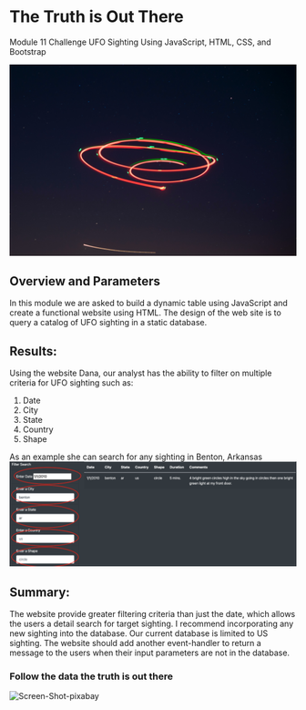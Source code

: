 # The Truth is Out There 

Module 11 Challenge UFO Sighting
Using JavaScript, HTML, CSS, and Bootstrap

![ben-collins-ir](https://github.com/JimmyJ-D/Module-11-UFO/blob/main/static/images/ben-collins-lRJkCb5PeQA-unsplash.png)

## Overview and Parameters

In this module we are asked to build a dynamic table using JavaScript and create a functional website using HTML.  The design of the web site is to query a catalog of UFO sighting in a static database.

## Results:

Using the website Dana, our analyst has the ability to filter on multiple criteria for UFO sighting such as:
1. Date
2. City
3. State
4. Country
5. Shape

As an example she can search for any sighting in Benton, Arkansas  
![Screen Shot 2021-02-26](https://github.com/JimmyJ-D/Module-11-UFO/blob/main/static/images/Screen%20Shot%202021-02-26.png)

## Summary:

The website provide greater filtering criteria than just the date, which allows the users a detail search for target sighting. I recommend incorporating any new sighting into the database. Our current database is limited to US sighting. The website should add another event-handler to return a message to the users when their input parameters are not in the database.

### Follow the data the truth is out there
![Screen-Shot-pixabay](https://github.com/JimmyJ-D/Module-11-UFO/blob/main/static/images/Screen-Shot-pixabay.png)
